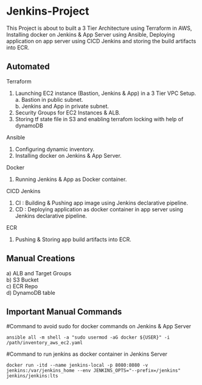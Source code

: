 # Jenkins-Project

This Project is about to built a 3 Tier Architecture using Terraform in AWS, Installing docker on Jenkins & App Server using Ansible, Deploying application on app server using CICD Jenkins and storing the build artifacts into ECR.

## Automated
Terraform
1. Launching EC2 instance (Bastion, Jenkins & App) in a 3 Tier VPC Setup. <br>
    a. Bastion in public subnet. <br>
    b. Jenkins and App in private subnet. <br>
2. Security Groups for EC2 Instances & ALB. <br> 
3. Storing tf state file in S3 and enabling terrafom locking with help of dynamoDB <br>

Ansible
1. Configuring dynamic inventory. <br>
2. Installing docker on Jenkins & App Server. <br>

Docker
1. Running Jenkins & App as Docker container. <br>

CICD Jenkins
1. CI : Building & Pushing app image using Jenkins declarative pipeline. <br>
2. CD : Deploying application as docker container in app server using Jenkins declarative pipeline. <br>

ECR
1. Pushing & Storing app build artifacts into ECR.

## Manual Creations
a) ALB and Target Groups <br>
b) S3 Bucket <br>
c) ECR Repo <br>
d) DynamoDB table <br>

## Important Manual Commands
#Command to avoid sudo for docker commands on Jenkins & App Server
```
ansible all -m shell -a "sudo usermod -aG docker ${USER}" -i /path/inventory_aws_ec2.yaml
```

#Command to run jenkins as docker container in Jenkins Server
```
docker run -itd --name jenkins-local -p 8080:8080 -v jenkins:/var/jenkins_home --env JENKINS_OPTS="--prefix=/jenkins" jenkins/jenkins:lts
```




